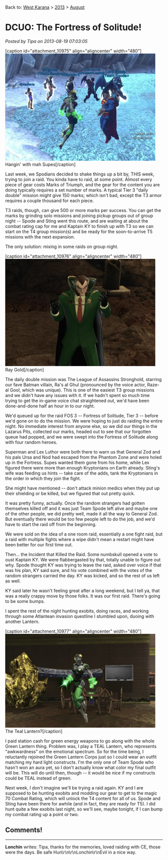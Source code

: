 Back to: [West Karana](/posts/westkarana.md) > [2013](/posts/2013/westkarana.md) > [August](./westkarana.md)
# DCUO: The Fortress of Solitude!

*Posted by Tipa on 2013-08-19 07:03:05*

[caption id="attachment\_10975" align="aligncenter" width="480"][![Hangin' with mah Supes](../../../uploads/2013/08/DCGame-2013-08-18-23-06-57-66-480x343.jpg)](../../../uploads/2013/08/DCGame-2013-08-18-23-06-57-66.jpg) Hangin' with mah Supes[/caption]

Last week, we Spodians decided to shake things up a bit by, THIS week, trying to join a raid. You kinda have to raid, at some point. Almost every piece of gear costs Marks of Triumph, and the gear for the content you are doing typically requires a set number of marks. A typical Tier 3 "daily double" mission might give 150 marks; which isn't bad, except the T3 armor requires a couple thousand for each piece.

T3 raids, though, can give 500 or more marks per success. You can get the marks by grinding solo missions and joining pickup groups out of group night -- Spode and Sting went this route, and are waiting at about the combat rating cap for me and Kaptain KY to finish up with T3 so we can start on the T4 group mission(s) and be ready for the soon-to-arrive T5 missions with the next expansion.

The only solution: mixing in some raids on group night.

[caption id="attachment\_10976" align="aligncenter" width="480"][![Ray Gold](../../../uploads/2013/08/DCGame-2013-08-18-22-42-47-53-480x343.jpg)](../../../uploads/2013/08/DCGame-2013-08-18-22-42-47-53.jpg) Ray Gold[/caption]

The daily double mission was The League of Assassins Stronghold, starring our fave Batman villain, Ra's al Ghul (pronounced by the voice actor, Raze-al Gool, which was unique). This is one of the easiest T3 group missions and we didn't have any issues with it. If we hadn't spent so much time trying to get the in-game voice chat straightened out, we'd have been done-and-done half an hour in to our night. 

We'd queued up for the raid FOS 3 -- Fortress of Solitude, Tier 3 -- before we'd gone on to do the mission. We were hoping to just do raiding the entire night. No immediate interest from anyone else, so we did our things in the Lazarus Pits, collected our marks, headed out to see that our forgotten queue had popped, and we were swept into the Fortress of Solitude along with four random heroes.

Superman and Lex Luthor were both there to warn us that General Zod and his pals Ursa and Nod had escaped from the Phantom Zone and were holed up in the Fortress. Supes wanted them gone from his home, while Lex figured there were more than enough Kryptonians on Earth already. Sting's wife was feeding us hints -- take care of the adds, tank the Kryptonians in the order in which they join the fight.

She might have mentioned -- don't attack minion medics when they put up their shielding or be killed, but we figured that out pretty quick.

It was pretty funny, actually. Once the random strangers had gotten themselves killed off and it was just Team Spode left alive and maybe one of the other people, we did pretty well, made it all the way to General Zod. But eventually there would be too few people left to do the job, and we'd have to start the raid off from the beginning.

We were sold on the idea of a one room raid, essentially a one fight raid, but a raid with multiple fights where a wipe didn't mean a restart might have been better for our first time out.

Then... the Incident that Killed the Raid. Some numbskull opened a vote to oust Kaptain KY. We were flabbergasted by that, totally unable to figure out why. Spode thought KY was trying to leave the raid, asked over voice if that was his plan, KY said sure, and his vote combined with the votes of the random strangers carried the day. KY was kicked, and so the rest of us left as well.

KY said later he wasn't feeling great after a long weekend, but I tell ya, that was a really crappy move by those folks. It was our first raid. There's going to be some bumps.

I spent the rest of the night hunting exobits, doing races, and working through some Atlantean invasion questline I stumbled upon, duoing with another Lantern.

[caption id="attachment\_10977" align="aligncenter" width="480"][![The Teal Lantern?](../../../uploads/2013/08/LAIR_FLOORPLAN_01_MATINEE-PC-19-07.55.430-480x300.jpg)](../../../uploads/2013/08/LAIR_FLOORPLAN_01_MATINEE-PC-19-07.55.430.jpg) The Teal Lantern?[/caption]

I paid station cash for green energy weapons to go along with the whole Green Lantern thing. Problem was, I play a TEAL Lantern, who represents "awkwardness" on the emotional spectrum. So for the time being, I reluctantly rejoined the Green Lantern Corps just so I could wear an outfit matching my hard light constructs. I'm the only one of Team Spode who hasn't won an aura yet, so I don't actually know what color my final outfit will be. This will do until then, though -- it would be nice if my constructs could be TEAL instead of green.

Next week, I don't imagine we'll be trying a raid again. KY and I are supposed to be hunting exobits and modding our gear to get to the magic 70 Combat Rating, which will unlock the T4 content for all of us. Spode and Sting have been there for awhile (and in fact, they are ready for T5). I did hunt quite a few exobits last night, so we'll see, maybe tonight, if I can bump my combat rating up a point or two.
## Comments!
---
**Lonchin** writes: Tipa, thanks for the memories, loved raiding with CE, those were the days.  Be safe Hun\r\n\r\nLonchin\r\nEvil in a nice way.
